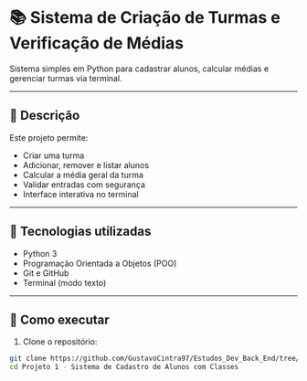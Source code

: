 # 📚 Sistema de Criação de Turmas e Verificação de Médias

Sistema simples em Python para cadastrar alunos, calcular médias e gerenciar turmas via terminal.

---

## 📘 Descrição

Este projeto permite:

- Criar uma turma
- Adicionar, remover e listar alunos
- Calcular a média geral da turma
- Validar entradas com segurança
- Interface interativa no terminal

---

## 🧰 Tecnologias utilizadas

- Python 3
- Programação Orientada a Objetos (POO)
- Git e GitHub
- Terminal (modo texto)

---

## 🚀 Como executar

1. Clone o repositório:

```bash
git clone https://github.com/GustavoCintra97/Estudos_Dev_Back_End/tree/master/Projetos.git
cd Projeto 1 - Sistema de Cadastro de Alunos com Classes